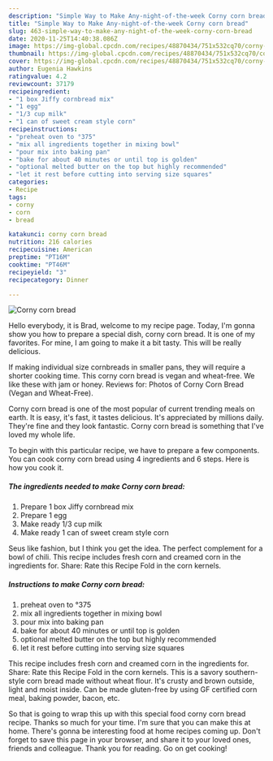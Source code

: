 ```yaml
---
description: "Simple Way to Make Any-night-of-the-week Corny corn bread"
title: "Simple Way to Make Any-night-of-the-week Corny corn bread"
slug: 463-simple-way-to-make-any-night-of-the-week-corny-corn-bread
date: 2020-11-25T14:40:38.086Z
image: https://img-global.cpcdn.com/recipes/48870434/751x532cq70/corny-corn-bread-recipe-main-photo.jpg
thumbnail: https://img-global.cpcdn.com/recipes/48870434/751x532cq70/corny-corn-bread-recipe-main-photo.jpg
cover: https://img-global.cpcdn.com/recipes/48870434/751x532cq70/corny-corn-bread-recipe-main-photo.jpg
author: Eugenia Hawkins
ratingvalue: 4.2
reviewcount: 37179
recipeingredient:
- "1 box Jiffy cornbread mix"
- "1 egg"
- "1/3 cup milk"
- "1 can of sweet cream style corn"
recipeinstructions:
- "preheat oven to °375"
- "mix all ingredients together in mixing bowl"
- "pour mix into baking pan"
- "bake for about 40 minutes or until top is golden"
- "optional melted butter on the top but highly recommended"
- "let it rest before cutting into serving size squares"
categories:
- Recipe
tags:
- corny
- corn
- bread

katakunci: corny corn bread 
nutrition: 216 calories
recipecuisine: American
preptime: "PT16M"
cooktime: "PT46M"
recipeyield: "3"
recipecategory: Dinner

---
```



![Corny corn bread](https://img-global.cpcdn.com/recipes/48870434/751x532cq70/corny-corn-bread-recipe-main-photo.jpg)

Hello everybody, it is Brad, welcome to my recipe page. Today, I'm gonna show you how to prepare a special dish, corny corn bread. It is one of my favorites. For mine, I am going to make it a bit tasty. This will be really delicious.

If making individual size cornbreads in smaller pans, they will require a shorter cooking time. This corny corn bread is vegan and wheat-free. We like these with jam or honey. Reviews for: Photos of Corny Corn Bread (Vegan and Wheat-Free).

Corny corn bread is one of the most popular of current trending meals on earth. It is easy, it's fast, it tastes delicious. It's appreciated by millions daily. They're fine and they look fantastic. Corny corn bread is something that I've loved my whole life.


To begin with this particular recipe, we have to prepare a few components. You can cook corny corn bread using 4 ingredients and 6 steps. Here is how you cook it.

<!--inarticleads1-->

##### The ingredients needed to make Corny corn bread:

1. Prepare 1 box Jiffy cornbread mix
1. Prepare 1 egg
1. Make ready 1/3 cup milk
1. Make ready 1 can of sweet cream style corn


Seus like fashion, but I think you get the idea. The perfect complement for a bowl of chili. This recipe includes fresh corn and creamed corn in the ingredients for. Share: Rate this Recipe Fold in the corn kernels. 

<!--inarticleads2-->

##### Instructions to make Corny corn bread:

1. preheat oven to °375
1. mix all ingredients together in mixing bowl
1. pour mix into baking pan
1. bake for about 40 minutes or until top is golden
1. optional melted butter on the top but highly recommended
1. let it rest before cutting into serving size squares


This recipe includes fresh corn and creamed corn in the ingredients for. Share: Rate this Recipe Fold in the corn kernels. This is a savory southern-style corn bread made without wheat flour. It&#39;s crusty and brown outside, light and moist inside. Can be made gluten-free by using GF certified corn meal, baking powder, bacon, etc. 

So that is going to wrap this up with this special food corny corn bread recipe. Thanks so much for your time. I'm sure that you can make this at home. There's gonna be interesting food at home recipes coming up. Don't forget to save this page in your browser, and share it to your loved ones, friends and colleague. Thank you for reading. Go on get cooking!
